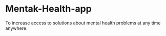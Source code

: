 # Mentak-Health-app
To increase access to solutions about mental health problems at any time anywhere.
